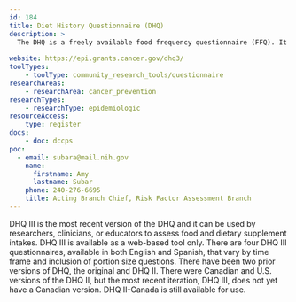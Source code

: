 ```yaml
---
id: 184
title: Diet History Questionnaire (DHQ)
description: >
  The DHQ is a freely available food frequency questionnaire (FFQ). It can be used by researchers, clinicians, or educators to assess food and dietary supplement intakes. 
    
website: https://epi.grants.cancer.gov/dhq3/
toolTypes:
    - toolType: community_research_tools/questionnaire
researchAreas:
    - researchArea: cancer_prevention
researchTypes:
    - researchType: epidemiologic
resourceAccess:
    type: register
docs:
    - doc: dccps
poc:
  - email: subara@mail.nih.gov
    name:
      firstname: Amy
      lastname: Subar
    phone: 240-276-6695
    title: Acting Branch Chief, Risk Factor Assessment Branch
---
```

DHQ III is the most recent version of the DHQ and it can be used by researchers, clinicians, or educators to assess food and dietary supplement intakes. DHQ III is available as a web-based tool only. There are four DHQ III questionnaires, available in both English and Spanish, that vary by time frame and inclusion of portion size questions. There have been two prior versions of DHQ, the original and DHQ II. There were Canadian and U.S. versions of the DHQ II, but the most recent iteration, DHQ III, does not yet have a Canadian version. DHQ II-Canada is still available for use.